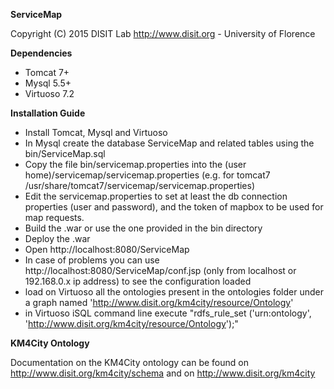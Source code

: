 **ServiceMap**

Copyright (C) 2015 DISIT Lab http://www.disit.org - University of Florence

**Dependencies**

- Tomcat 7+
- Mysql 5.5+
- Virtuoso 7.2

**Installation Guide**

- Install Tomcat, Mysql and Virtuoso
- In Mysql create the database ServiceMap and related tables using the bin/ServiceMap.sql
- Copy the file bin/servicemap.properties into the (user home)/servicemap/servicemap.properties (e.g. for tomcat7 /usr/share/tomcat7/servicemap/servicemap.properties)
- Edit the servicemap.properties to set at least the db connection properties (user and password), and the token of mapbox to be used for map requests.
- Build the .war or use the one provided in the bin directory
- Deploy the .war
- Open http://localhost:8080/ServiceMap
- In case of problems you can use http://localhost:8080/ServiceMap/conf.jsp (only from localhost or 192.168.0.x ip address) to see the configuration loaded
- load on Virtuoso all the ontologies present in the ontologies folder under a graph named 'http://www.disit.org/km4city/resource/Ontology'
- in Virtuoso iSQL command line execute "rdfs_rule_set ('urn:ontology', 'http://www.disit.org/km4city/resource/Ontology');"

**KM4City Ontology**

Documentation on the KM4City ontology can be found on http://www.disit.org/km4city/schema and on http://www.disit.org/km4city
